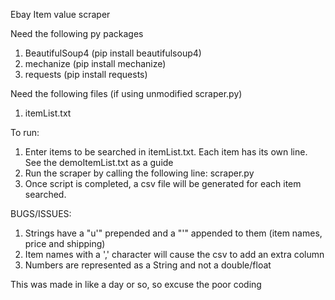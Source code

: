 Ebay Item value scraper

Need the following py packages
1. BeautifulSoup4 (pip install beautifulsoup4)
2. mechanize (pip install mechanize)
3. requests (pip install requests)

Need the following files (if using unmodified scraper.py)
1. itemList.txt

To run:
1. Enter items to be searched in itemList.txt. Each item has its own line. See the demoItemList.txt as a guide
2. Run the scraper by calling the following line: scraper.py
3. Once script is completed, a csv file will be generated for each item searched.


BUGS/ISSUES:
1. Strings have a "u'" prepended and a "'" appended to them (item names, price and shipping)
2. Item names with a ',' character will cause the csv to add an extra column
3. Numbers are represented as a String and not a double/float

This was made in like a day or so, so excuse the poor coding
